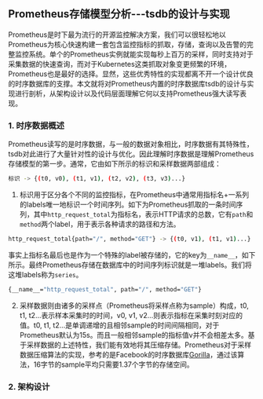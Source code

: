 ## Prometheus存储模型分析---tsdb的设计与实现


Prometheus是时下最为流行的开源监控解决方案，我们可以很轻松地以Prometheus为核心快速构建一套包含监控指标的抓取，存储，查询以及告警的完整监控系统。单个的Prometheus实例就能实现每秒上百万的采样，同时支持对于采集数据的快速查询，而对于Kubernetes这类抓取对象变更频繁的环境，Prometheus也是最好的选择。显然，这些优秀特性的实现都离不开一个设计优良的时序数据库的支撑。本文就将对Prometheus内置的时序数据库tsdb的设计与实现进行剖析，从架构设计以及代码层面理解它何以支持Prometheus强大读写表现。

### 1. 时序数据概述

Prometheus读写的是时序数据，与一般的数据对象相比，时序数据有其特殊性，tsdb对此进行了大量针对性的设计与优化。因此理解时序数据是理解Prometheus存储模型的第一步。通常，它由如下所示的标识和采样数据两部组成：

```bash
标识 -> {(t0, v0), (t1, v1), (t2, v2), (t3, v3)...}
```

1. 标识用于区分各个不同的监控指标，在Prometheus中通常用指标名+一系列的labels唯一地标识一个时间序列。如下为Prometheus抓取的一条时间序列，其中`http_request_total`为指标名，表示HTTP请求的总数，它有`path`和`method`两个label，用于表示各种请求的路径和方法。

```bash
http_request_total{path="/", method="GET"} -> {(t0, v1), (t1, v1)...}
```
事实上指标名最后也是作为一个特殊的label被存储的，它的key为`__name__`，如下所示。最终Prometheus存储在数据库中的时间序列标识就是一堆labels。我们将这堆labels称为`series`。

```bash
{__name__="http_request_total", path="/", method="GET"}
```

2. 采样数据则由诸多的采样点（Prometheus将采样点称为sample）构成，t0, t1, t2...表示样本采集时的时间，v0, v1, v2...则表示指标在采集时刻对应的值。t0, t1, t2...是单调递增的且相邻sample的时间间隔相同，对于Prometheus默认为15s。而且一般相邻sample的指标值v并不会相差太多。基于采样数据的上述特性，我们能有效地将其压缩存储。Prometheus对于采样数据压缩算法的实现，参考的是Facebook的时序数据库[Gorilla](http://www.vldb.org/pvldb/vol8/p1816-teller.pdf)，通过该算法，16字节的sample平均只需要1.37个字节的存储空间。

### 2. 架构设计

